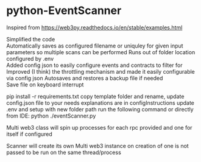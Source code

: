 # python-EventScanner

Inspired from https://web3py.readthedocs.io/en/stable/examples.html

Simplified the code  
Automatically saves as configured filename or uniquley for given input parameters so multiple scans can be performed
Runs out of folder location configured by .env  
Added config json to easily configure events and contracts to filter for  
Improved (I think) the throttling mechanism and made it easily configurable via config json
Autosaves and restores a backup file if needed  
Save file on keyboard interrupt

pip install -r requirements.txt
copy template folder and rename, update config.json file to your needs explanations are in configInstructions
update .env and setup with new folder path
run the following command or directly from IDE:
python ./eventScanner.py


Multi web3 class will spin up processes for each rpc provided and one for itself if configured

Scanner will create its own Multi web3 instance on creation of one is not passed to be run on the same thread/process